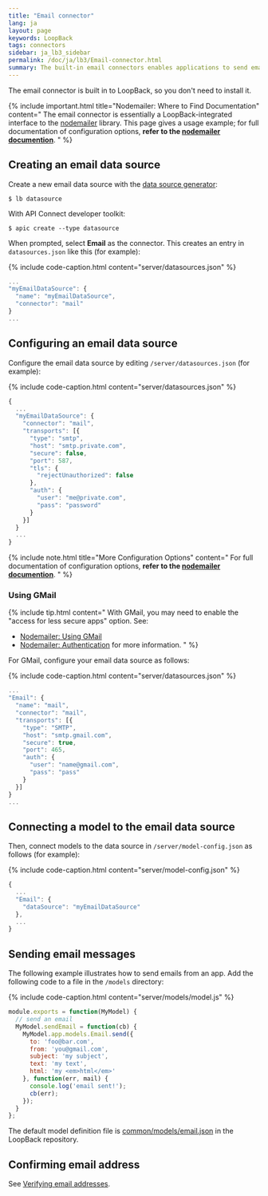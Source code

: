 ```yaml
---
title: "Email connector"
lang: ja
layout: page
keywords: LoopBack
tags: connectors
sidebar: ja_lb3_sidebar
permalink: /doc/ja/lb3/Email-connector.html
summary: The built-in email connectors enables applications to send email.
---
```


The email connector is built in to LoopBack, so you don't need to install it.

{% include important.html title="Nodemailer: Where to Find Documentation" content="
The email connector is essentially a LoopBack-integrated interface to the [nodemailer](https://nodemailer.com/) library. This page gives a usage example; for full documentation of configuration options, **refer to the [nodemailer documention](https://github.com/nodemailer/nodemailer#setting-up)**.
" %}

## Creating an email data source

Create a new email data source with the [data source generator](Data-source-generator.html):

```shell
$ lb datasource
```

With API Connect developer toolkit:

```shell
$ apic create --type datasource
```

When prompted, select **Email** as the connector. This creates an entry in `datasources.json` like this (for example):

{% include code-caption.html content="server/datasources.json" %}
```javascript
...
"myEmailDataSource": {
  "name": "myEmailDataSource",
  "connector": "mail"
}
...
```

## Configuring an email data source

Configure the email data source by editing `/server/datasources.json` (for example):

{% include code-caption.html content="server/datasources.json" %}
```javascript
{
  ...
  "myEmailDataSource": {
    "connector": "mail",
    "transports": [{
      "type": "smtp",
      "host": "smtp.private.com",
      "secure": false,
      "port": 587,
      "tls": {
        "rejectUnauthorized": false
      },
      "auth": {
        "user": "me@private.com",
        "pass": "password"
      }
    }]
  }
  ...
}
```

{% include note.html title="More Configuration Options" content="
For full documentation of configuration options, **refer to the [nodemailer documention](https://github.com/nodemailer/nodemailer#setting-up)**.
" %}

### Using GMail

{% include tip.html content="
With GMail, you may need to enable the \"access for less secure apps\" option.
See:

- [Nodemailer: Using GMail](https://github.com/andris9/Nodemailer#using-gmail)
- [Nodemailer: Authentication](https://github.com/andris9/nodemailer-smtp-transport#authentication) for more information.
" %}

For GMail, configure your email data source as follows:

{% include code-caption.html content="server/datasources.json" %}
```javascript
...
"Email": {
  "name": "mail",
  "connector": "mail",
  "transports": [{
    "type": "SMTP",
    "host": "smtp.gmail.com",
    "secure": true,
    "port": 465,
    "auth": {
      "user": "name@gmail.com",
      "pass": "pass"
    }
  }]
}
...
```

## Connecting a model to the email data source

Then, connect models to the data source in `/server/model-config.json` as follows (for example):

{% include code-caption.html content="server/model-config.json" %}
```javascript
{
  ...
  "Email": {
    "dataSource": "myEmailDataSource"
  },
  ...
}
```

## Sending email messages

The following example illustrates how to send emails from an app. Add the following code to a file in the `/models` directory:

{% include code-caption.html content="server/models/model.js" %}
```javascript
module.exports = function(MyModel) {
  // send an email
  MyModel.sendEmail = function(cb) {
    MyModel.app.models.Email.send({
      to: 'foo@bar.com',
      from: 'you@gmail.com',
      subject: 'my subject',
      text: 'my text',
      html: 'my <em>html</em>'
    }, function(err, mail) {
      console.log('email sent!');
      cb(err);
    });
  }
};
```

The default model definition file is [common/models/email.json](https://github.com/strongloop/loopback/blob/master/common/models/email.json) in the LoopBack repository. 

## Confirming email address

See [Verifying email addresses](Registering-users.html#verifying-email-addresses).

